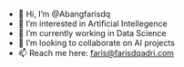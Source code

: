 - 👋 Hi, I’m @Abangfarisdq
- 👀 I’m interested in Artificial Intellegence
- 🌱 I’m currently working in Data Science
- 💞️ I’m looking to collaborate on AI projects
- 📫 Reach me here: faris@farisdqadri.com

<!---
Abangfarisdq/Abangfarisdq is a ✨ special ✨ repository because its `README.md` (this file) appears on your GitHub profile.
You can click the Preview link to take a look at your changes.
--->
